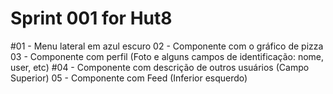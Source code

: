 # Sprint 001 for Hut8 #

#01 - Menu lateral em azul escuro
02 - Componente com o gráfico de pizza
03 - Componente com perfil (Foto e alguns campos de identificação: nome, user, etc)
#04 - Componente com descrição de outros usuários (Campo Superior)
05 - Componente com Feed (Inferior esquerdo)